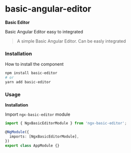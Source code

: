 # basic-angular-editor
**Basic Editor**

Basic Angular Editor easy to integrated

> A simple Basic Angular Editor.
> Can be easly integrated

### Installation

How to install the component

```bash
npm install basic-editor
# or
yarn add basic-editor
```

### Usage

**Installation**

Import `ngx-basic-editor` module

```ts
import { NgxBasicEditorModule } from 'ngx-basic-editor';

@NgModule({
  imports: [NgxBasicEditorModule],
})
export class AppModule {}
```




